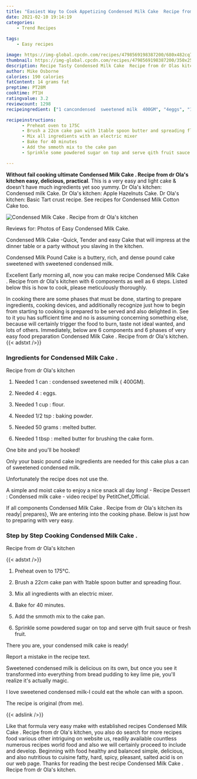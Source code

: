 ```yaml
---
title: "Easiest Way to Cook Appetizing Condensed Milk Cake  Recipe from dr Olas kitchen"
date: 2021-02-10 19:14:19
categories:
    - Trend Recipes
    
tags:
    - Easy recipes

image: https://img-global.cpcdn.com/recipes/4798569198387200/680x482cq70/condensed-milk-cake-recipe-from-dr-olas-kitchen-recipe-main-photo.jpg
thumbnail: https://img-global.cpcdn.com/recipes/4798569198387200/350x250cq70/condensed-milk-cake-recipe-from-dr-olas-kitchen-recipe-main-photo.jpg
description: Recipe Tasty Condensed Milk Cake  Recipe from dr Olas kitchen with 6 ingredients and 6 stages of easy cooking.
author: Mike Osborne
calories: 190 calories
fatContent: 14 grams fat
preptime: PT28M
cooktime: PT1H
ratingvalue: 3.2
reviewcount: 1298
recipeingredient: ["1 cancondensed  sweetened milk  400GM", "4eggs", "1 cupflour", "1/2 tspbaking powder", "50 gramsmelted butter", "1 tbspmelted butter for brushing the cake form"]

recipeinstructions: 
      - Preheat oven to 175C 
      - Brush a 22cm cake pan with 1table spoon butter and spreading flour 
      - Mix all ingredients with an electric mixer 
      - Bake for 40 minutes 
      - Add the smmoth mix to the cake pan 
      - Sprinkle some powdered sugar on top and serve qith fruit sauce or fresh fruit

---
```




**Without fail cooking ultimate Condensed Milk Cake . 
Recipe from dr Ola&#39;s kitchen easy, delicious, practical**. This is a very easy and light cake &amp; doesn&#39;t have much ingredients yet soo yummy. Dr Ola&#39;s kitchen: Condensed milk Cake. Dr Ola&#39;s kitchen: Apple Hazelnuts Cake. Dr Ola&#39;s kitchen: Basic Tart crust recipe. See recipes for Condensed Milk Cotton Cake too.


![Condensed Milk Cake . 
Recipe from dr Ola&#39;s kitchen](https://img-global.cpcdn.com/recipes/4798569198387200/680x482cq70/condensed-milk-cake-recipe-from-dr-olas-kitchen-recipe-main-photo.jpg "Condensed Milk Cake . 
Recipe from dr Ola&#39;s kitchen")



Reviews for: Photos of Easy Condensed Milk Cake.

Condensed Milk Cake -Quick, Tender and easy Cake that will impress at the dinner table or a party without you slaving in the kitchen.

Condensed Milk Pound Cake is a buttery, rich, and dense pound cake sweetened with sweetened condensed milk.


Excellent Early morning all, now you can make recipe Condensed Milk Cake . 
Recipe from dr Ola&#39;s kitchen with 6 components as well as 6 steps. Listed below this is how to cook, please meticulously thoroughly.

In cooking there are some phases that must be done, starting to prepare ingredients, cooking devices, and additionally recognize just how to begin from starting to cooking is prepared to be served and also delighted in. See to it you has sufficient time and no is assuming concerning something else, because will certainly trigger the food to burn, taste not ideal wanted, and lots of others. Immediately, below are 6 components and 6 phases of very easy food preparation Condensed Milk Cake . 
Recipe from dr Ola&#39;s kitchen.
{{< adstxt />}}

### Ingredients for Condensed Milk Cake . 
Recipe from dr Ola&#39;s kitchen


1. Needed 1 can : condensed  sweetened milk ( 400GM).

1. Needed 4 : eggs.

1. Needed 1 cup : flour.

1. Needed 1/2 tsp : baking powder.

1. Needed 50 grams : melted butter.

1. Needed 1 tbsp : melted butter for brushing the cake form.


One bite and you&#39;ll be hooked!

Only your basic pound cake ingredients are needed for this cake plus a can of sweetened condensed milk.

Unfortunately the recipe does not use the.

A simple and moist cake to enjoy a nice snack all day long! - Recipe Dessert : Condensed milk cake - video recipe! by PetitChef_Official.


If all components Condensed Milk Cake . 
Recipe from dr Ola&#39;s kitchen its ready| prepares}, We are entering into the cooking phase. Below is just how to preparing with very easy.

### Step by Step Cooking Condensed Milk Cake . 
Recipe from dr Ola&#39;s kitchen

{{< adstxt />}}


1. Preheat oven to 175°C.



1. Brush a 22cm cake pan with 1table spoon butter and spreading flour.



1. Mix all ingredients with an electric mixer.



1. Bake for 40 minutes.



1. Add the smmoth mix to the cake pan.



1. Sprinkle some powdered sugar on top and serve qith fruit sauce or fresh fruit.




There you are, your condensed milk cake is ready!

Report a mistake in the recipe text.

Sweetened condensed milk is delicious on its own, but once you see it transformed into everything from bread pudding to key lime pie, you&#39;ll realize it&#39;s actually magic.

I love sweetened condensed milk-I could eat the whole can with a spoon.

The recipe is original (from me).


{{< adslink />}}

Like that formula very easy make with established recipes Condensed Milk Cake . 
Recipe from dr Ola&#39;s kitchen, you also do search for more recipes food various other intriguing on website us, readily available countless numerous recipes world food and also we will certainly proceed to include and develop. Beginning with food healthy and balanced simple, delicious, and also nutritious to cuisine fatty, hard, spicy, pleasant, salted acid is on our web page. Thanks for reading the best recipe Condensed Milk Cake . 
Recipe from dr Ola&#39;s kitchen.
